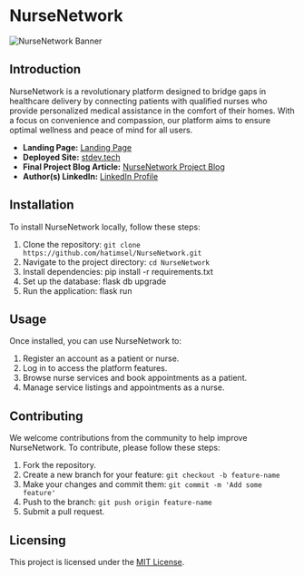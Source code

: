 # NurseNetwork

![NurseNetwork Banner](~/Downloads/landingpage.png)

## Introduction

NurseNetwork is a revolutionary platform designed to bridge gaps in healthcare delivery by connecting patients with qualified nurses who provide personalized medical assistance in the comfort of their homes. With a focus on convenience and compassion, our platform aims to ensure optimal wellness and peace of mind for all users.

- **Landing Page:** [Landing Page](https://hatimsel.github.io/)
- **Deployed Site:** [stdev.tech](https://www.stdev.tech)
- **Final Project Blog Article:** [NurseNetwork Project Blog](https://www.linkedin.com/pulse/introducing-nursenetwork-bridging-gaps-healthcare-hatim-selmun-uir4e/?trackingId=yHLlEhWVSiqTFA3Pi%2B3fcw%3D%3D)
- **Author(s) LinkedIn:** [LinkedIn Profile](https://www.linkedin.com/in/hatim-selmun-b2746a269/)

## Installation

To install NurseNetwork locally, follow these steps:

1. Clone the repository: `git clone https://github.com/hatimsel/NurseNetwork.git`
2. Navigate to the project directory: `cd NurseNetwork`
3. Install dependencies: pip install -r requirements.txt
4. Set up the database: flask db upgrade 
5. Run the application: flask run

## Usage

Once installed, you can use NurseNetwork to:
1. Register an account as a patient or nurse.
2. Log in to access the platform features.
3. Browse nurse services and book appointments as a patient.
4. Manage service listings and appointments as a nurse.

## Contributing

We welcome contributions from the community to help improve NurseNetwork. To contribute, please follow these steps:

1. Fork the repository.
2. Create a new branch for your feature: `git checkout -b feature-name`
3. Make your changes and commit them: `git commit -m 'Add some feature'`
4. Push to the branch: `git push origin feature-name`
5. Submit a pull request.

## Licensing

This project is licensed under the [MIT License](LICENSE).
